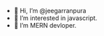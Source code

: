 - 👋 Hi, I’m @jeegarranpura
- 👀 I’m interested in javascript.
- 🌱 I’m MERN devloper. 

<!---
jeegarranpura/jeegarranpura is a ✨ special ✨ repository because its `README.md` (this file) appears on your GitHub profile.
You can click the Preview link to take a look at your changes.
--->
